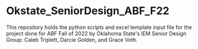 # Okstate_SeniorDesign_ABF_F22

This repository holds the python scripts and excel template input file for the project done for ABF Fall of 2022 by Oklahoma State's IEM Senior Design Group: Caleb Triplett, Darcie Golden, and Grace Voth.
